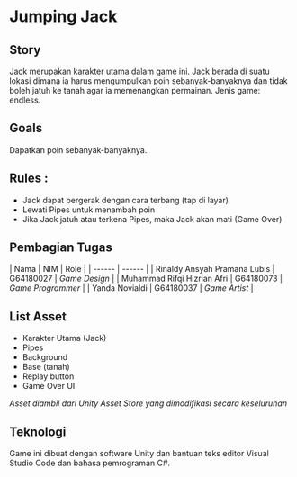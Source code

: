 # Jumping Jack

## Story
Jack merupakan karakter utama dalam game ini. Jack berada di suatu lokasi dimana ia harus mengumpulkan poin sebanyak-banyaknya dan tidak boleh jatuh ke tanah agar ia memenangkan permainan. Jenis game: endless.

## Goals
Dapatkan poin sebanyak-banyaknya.

## Rules : 
- Jack dapat bergerak dengan cara terbang (tap di layar)
- Lewati Pipes untuk menambah poin
- Jika Jack jatuh atau terkena Pipes, maka Jack akan mati (Game Over)

## Pembagian Tugas
| Nama | NIM | Role |
| ------ | ------ |
| Rinaldy Ansyah Pramana Lubis | G64180027 | *Game Design* |
| Muhammad Rifqi Hizrian Afri | G64180073 | *Game Programmer* |
| Yanda Novialdi | G64180037 | *Game Artist* |

## List Asset
- Karakter Utama (Jack)
- Pipes
- Background
- Base (tanah)
- Replay button
- Game Over UI

*Asset diambil dari Unity Asset Store yang dimodifikasi secara keseluruhan*

## Teknologi
Game ini dibuat dengan software Unity dan bantuan teks editor Visual Studio Code dan bahasa pemrograman C#.
